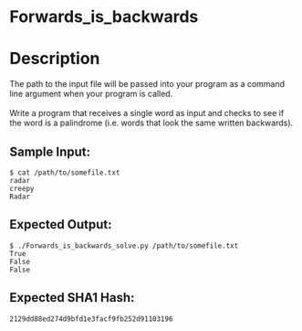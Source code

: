 # Forwards_is_backwards

# Description

<p>The path to the input file will be passed into your program as a command line argument when your program is called.<br/><br/>
Write a program that receives a single word as input and checks to see if the word is a palindrome (i.e. words that look the same written backwards).
</p>

## Sample Input:

```
$ cat /path/to/somefile.txt
radar
creepy
Radar
```
## Expected Output:

```
$ ./Forwards_is_backwards_solve.py /path/to/somefile.txt
True
False
False
```
## Expected SHA1 Hash:

```
2129dd88ed274d9bfd1e3facf9fb252d91103196
```
